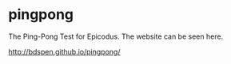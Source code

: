 # pingpong
The Ping-Pong Test for Epicodus.
The website can be seen here.

http://bdspen.github.io/pingpong/
